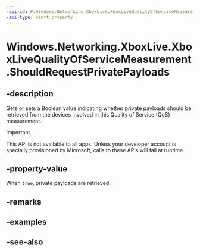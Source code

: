 ```yaml
---
-api-id: P:Windows.Networking.XboxLive.XboxLiveQualityOfServiceMeasurement.ShouldRequestPrivatePayloads
-api-type: winrt property
---
```


<!-- Property syntax
public bool ShouldRequestPrivatePayloads { get;  set; }
-->

# Windows.Networking.XboxLive.XboxLiveQualityOfServiceMeasurement.ShouldRequestPrivatePayloads

## -description

Gets or sets a Boolean value indicating whether private payloads should be retrieved from the devices involved in this Quality of Service (QoS) measurement.

> [!IMPORTANT]
> This API is not available to all apps. Unless your developer account is specially provisioned by Microsoft, calls to these APIs will fail at runtime.

## -property-value

When `true`, private payloads are retrieved.

## -remarks

## -examples

## -see-also
